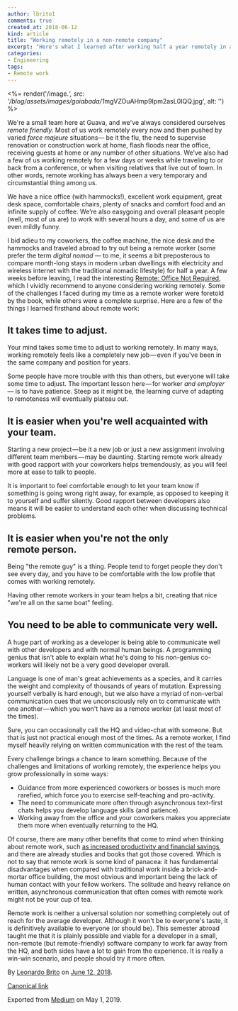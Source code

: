 ```yaml
---
author: lbrito1
comments: true
created_at: 2018-06-12
kind: article
title: "Working remotely in a non-remote company"
excerpt: "Here's what I learned after working half a year remotely in a remote-friendly (but mostly non-remote) company."
categories:
- Engineering
tags:
- Remote work
---
```


<%= render('/image.*', src: '/blog/assets/images/goiabada/1*mgVZOuAHmp9Ipm2asL0IQQ.jpg', alt: '') %>

We're a small team here at Guava, and we've always considered ourselves _remote friendly._ Most of us work remotely every now and then pushed by varied _force majeure_ situations— be it the flu, the need to supervise renovation or construction work at home, flash floods near the office, receiving guests at home or any number of other situations. We've also had a few of us working remotely for a few days or weeks while traveling to or back from a conference, or when visiting relatives that live out of town. In other words, remote working has always been a very temporary and circumstantial thing among us.

We have a nice office (with hammocks!), excellent work equipment, great desk space, comfortable chairs, plenty of snacks and comfort food and an infinite supply of coffee. We’re also easygoing and overall pleasant people (well, most of us are) to work with several hours a day, and some of us are even mildly funny.

<!-- more -->

I bid adieu to my coworkers, the coffee machine, the nice desk and the hammocks and traveled abroad to try out being a remote worker (some prefer the term _digital nomad_ — to me, it seems a bit preposterous to compare month-long stays in modern urban dwellings with electricity and wireless internet with the traditional nomadic lifestyle) for half a year. A few weeks before leaving, I read the interesting [Remote: Office Not Required](https://basecamp.com/books/remote), which I vividly recommend to anyone considering working remotely. Some of the challenges I faced during my time as a remote worker were foretold by the book, while others were a complete surprise. Here are a few of the things I learned firsthand about remote work:

## It takes time to adjust.

Your mind takes some time to adjust to working remotely. In many ways, working remotely feels like a completely new job — even if you've been in the same company and position for years.

Some people have more trouble with this than others, but everyone will take some time to adjust. The important lesson here — for worker _and employer_ — is to have patience. Steep as it might be, the learning curve of adapting to remoteness will eventually plateau out.

## It is easier when you're well acquainted with your team.

Starting a new project — be it a new job or just a new assignment involving different team members — may be daunting. Starting remote work already with good rapport with your coworkers helps tremendously, as you will feel more at ease to talk to people.

It is important to feel comfortable enough to let your team know if something is going wrong right away, for example, as opposed to keeping it to yourself and suffer silently. Good rapport between developers also means it will be easier to understand each other when discussing technical problems.

## **It is easier when you're not the only remote person.**

Being "the remote guy" is a thing. People tend to forget people they don't see every day, and you have to be comfortable with the low profile that comes with working remotely.

Having other remote workers in your team helps a bit, creating that nice "we're all on the same boat" feeling.

## You need to be able to communicate very well.

A huge part of working as a developer is being able to communicate well with other developers and with normal human beings. A programming genius that isn't able to explain what he's doing to his non-genius co-workers will likely not be a very good developer overall.

Language is one of man's great achievements as a species, and it carries the weight and complexity of thousands of years of mutation. Expressing yourself verbally is hard enough, but we also have a myriad of non-verbal communication cues that we unconsciously rely on to communicate with one another — which you won't have as a remote worker (at least most of the times).

Sure, you can occasionally call the HQ and video-chat with someone. But that is just not practical enough most of the times. As a remote worker, I find myself heavily relying on written communication with the rest of the team.

Every challenge brings a chance to learn something. Because of the challenges and limitations of working remotely, the experience helps you grow professionally in some ways:

*   Guidance from more experienced coworkers or bosses is much more rarefied, which force you to exercise self-teaching and pro-activity.
*   The need to communicate more often through asynchronous text-first chats helps you develop language skills (and patience).
*   Working away from the office and your coworkers makes you appreciate them more when eventually returning to the HQ.

Of course, there are many other benefits that come to mind when thinking about remote work, such [as increased productivity and financial savings](https://www.thriveglobal.com/stories/30386-a-2-year-stanford-study-shows-the-astonishing-productivity-boost-of-working-from-home), and there are already studies and books that got those covered. Which is not to say that remote work is some kind of panacea: it has fundamental disadvantages when compared with traditional work inside a brick-and-mortar office building, the most obvious and important being the lack of human contact with your fellow workers. The solitude and heavy reliance on written, asynchronous communication that often comes with remote work might not be your cup of tea.

Remote work is neither a universal solution nor something completely out of reach for the average developer. Although it won't be to everyone's taste, it is definitively available to everyone (or should be). This semester abroad taught me that it is plainly possible and viable for a developer in a small, non-remote (but remote-friendly) software company to work far away from the HQ, and both sides have a lot to gain from the experience. It is really a win-win scenario, and people should try it more often.

By [Leonardo Brito](https://medium.com/@lbrito) on [June 12, 2018](https://medium.com/p/ce9e39645f85).

[Canonical link](https://medium.com/@lbrito/working-remotely-in-a-non-remote-company-ce9e39645f85)

Exported from [Medium](https://medium.com) on May 1, 2019.
